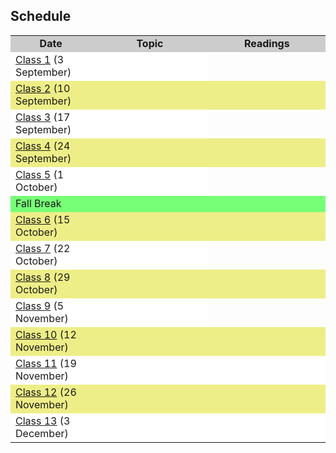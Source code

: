 ## Schedule

<table width="90%" align="center">
<tr bgcolor="#CCC"><td style="text-align:center" width="20%"><b>Date</b></td><td width="30%" style="text-align:center"><b>Topic</b></td><td style="text-align:center" width="30%"><b>Readings</b></td></tr>

<tr bgcolor="#FFF"><td><a href="/class1">Class 1</a> (3 September)</td><td></td></td></td></tr>
<tr bgcolor="#EE8"><td><a href="/class2">Class 2</a> (10 September)</td><td></td><td></td></tr>
<tr bgcolor="#FFF"><td><a href="/class3">Class 3</a> (17 September)</td><td></td></td></td></tr>
<tr bgcolor="#EE8"><td><a href="/class4">Class 4</a> (24 September)</td><td></td><td></td></tr>
<tr bgcolor="#FFF"><td><a href="/class5">Class 5</a> (1 October)</td><td></td></td></td></tr>
<tr bgcolor="#7F7"><td colspan=4>Fall Break</td></tr>
<tr bgcolor="#EE8"><td><a href="/class6">Class 6</a> (15 October)</td><td></td><td></td></tr>
<tr bgcolor="#FFF"><td><a href="/class7">Class 7</a> (22 October)</td><td></td></td></td></tr>
<tr bgcolor="#EE8"><td><a href="/class8">Class 8</a> (29 October)</td><td></td><td></td></tr>
<tr bgcolor="#FFF"><td><a href="/class9">Class 9</a> (5 November)</td><td></td></td></td></tr>
<tr bgcolor="#EE8"><td><a href="/class10">Class 10</a> (12 November)</td><td></td><td></td></tr>
<tr bgcolor="#FFF"><td><a href="/class11">Class 11</a> (19 November)</td><td></td><td></td></tr>
<tr bgcolor="#EE8"><td><a href="/class12">Class 12</a> (26 November)</td><td></td><td></td></tr>
<tr bgcolor="#FFF"><td><a href="/class13">Class 13</a> (3 December)</td><td></td><td></td></tr>
</table>
